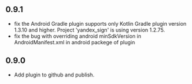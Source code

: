 ## 0.9.1

* fix the Android Gradle plugin supports only Kotlin Gradle plugin version 1.3.10 and higher. Project 'yandex_sign' is using version 1.2.75.
* fix the bug with overriding android minSdkVersion in AndroidManifest.xml in android packege of plugin

## 0.9.0

* Add plugin to github and publish.
